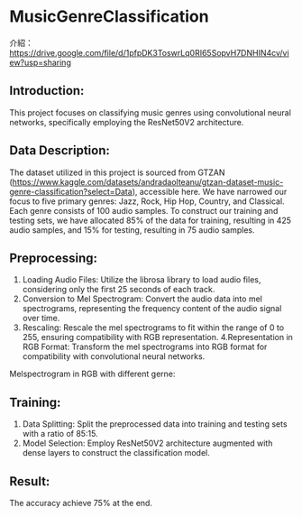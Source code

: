 # MusicGenreClassification

介紹：https://drive.google.com/file/d/1pfpDK3ToswrLq0RI65SopvH7DNHIN4cv/view?usp=sharing

## Introduction: <br />
This project focuses on classifying music genres using convolutional neural networks, specifically employing the ResNet50V2 architecture.

## Data Description: <br />
The dataset utilized in this project is sourced from GTZAN (https://www.kaggle.com/datasets/andradaolteanu/gtzan-dataset-music-genre-classification?select=Data), accessible here. We have narrowed our focus to five primary genres: Jazz, Rock, Hip Hop, Country, and Classical. Each genre consists of 100 audio samples. To construct our training and testing sets, we have allocated 85% of the data for training, resulting in 425 audio samples, and 15% for testing, resulting in 75 audio samples.

## Preprocessing: <br />
1. Loading Audio Files: Utilize the librosa library to load audio files, considering only the first 25 seconds of each track.
2. Conversion to Mel Spectrogram: Convert the audio data into mel spectrograms, representing the frequency content of the audio signal over time.
3. Rescaling: Rescale the mel spectrograms to fit within the range of 0 to 255, ensuring compatibility with RGB representation.
4.Representation in RGB Format: Transform the mel spectrograms into RGB format for compatibility with convolutional neural networks.

Melspectrogram in RGB with different gerne:

## Training: <br />
1. Data Splitting: Split the preprocessed data into training and testing sets with a ratio of 85:15.
2. Model Selection: Employ ResNet50V2 architecture augmented with dense layers to construct the classification model.

## Result: <br />
The accuracy achieve 75% at the end.
